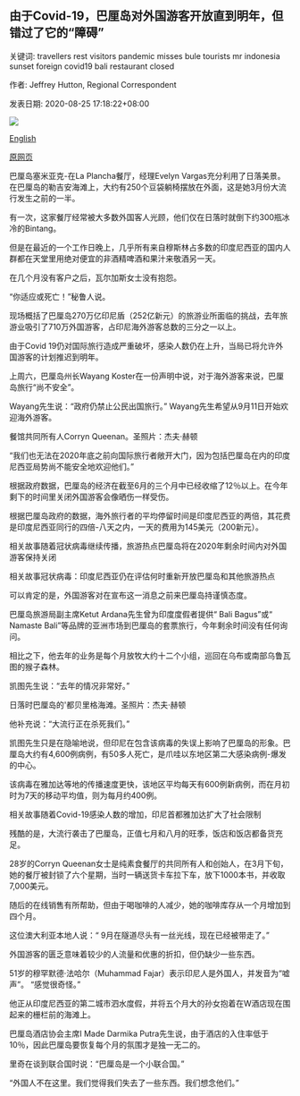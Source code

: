 ## 由于Covid-19，巴厘岛对外国游客开放直到明年，但错过了它的“障碍”

关键词: travellers rest visitors pandemic misses bule tourists mr indonesia sunset foreign covid19 bali restaurant closed

作者: Jeffrey Hutton, Regional Correspondent

发表日期: 2020-08-25 17:18:22+08:00

![](https://www.straitstimes.com/sites/default/files/styles/x_large/public/articles/2020/08/25/eb_bali_closed_250820.jpg?itok=sUu0OX9e)

[English](Bali%2C%20closed%20off%20to%20foreign%20tourists%20until%20next%20year%20due%20to%20Covid-19%2C%20misses%20its%20%27bule%27.md)

[原网页](https://www.straitstimes.com/asia/se-asia/bali-closed-off-to-foreign-tourists-until-next-year-misses-its-bule)

巴厘岛塞米亚克-在La Plancha餐厅，经理Evelyn Vargas充分利用了日落美景。在巴厘岛的勒吉安海滩上，大约有250个豆袋躺椅摆放在外面，这是她3月份大流行发生之前的一半。

有一次，这家餐厅经常被大多数外国客人光顾，他们仅在日落时就倒下约300瓶冰冷的Bintang。

但是在最近的一个工作日晚上，几乎所有来自穆斯林占多数的印度尼西亚的国内人群都在天堂里用绝对便宜的非酒精啤酒和果汁来敬酒另一天。

在几个月没有客户之后，瓦尔加斯女士没有抱怨。

“你适应或死亡！”秘鲁人说。

现场概括了巴厘岛270万亿印尼盾（252亿新元）的旅游业所面临的挑战，去年旅游业吸引了710万外国游客，占印尼海外游客总数的三分之一以上。

由于Covid 19仍对国际旅行造成严重破坏，感染人数仍在上升，当局已将允许外国游客的计划推迟到明年。

上周六，巴厘岛州长Wayang Koster在一份声明中说，对于海外游客来说，巴厘岛旅行“尚不安全”。

Wayang先生说：“政府仍禁止公民出国旅行。” Wayang先生希望从9月11日开始欢迎海外游客。



餐馆共同所有人Corryn Queenan。圣照片：杰夫·赫顿



“我们也无法在2020年底之前向国际旅行者敞开大门，因为包括巴厘岛在内的印度尼西亚局势尚不能安全地欢迎他们。”

根据政府数据，巴厘岛的经济在截至6月的三个月中已经收缩了12％以上。在今年剩下的时间里关闭外国游客会像晒伤一样受伤。

根据巴厘岛政府的数据，海外旅行者的平均停留时间是印度尼西亚的两倍，其花费是印度尼西亚同行的四倍-八天之内，一天的费用为145美元（200新元）。

相关故事随着冠状病毒继续传播，旅游热点巴厘岛将在2020年剩余时间内对外国游客保持关闭

相关故事冠状病毒：印度尼西亚仍在评估何时重新开放巴厘岛和其他旅游热点

可以肯定的是，外国游客对在宣布这一消息之前来巴厘岛持谨慎态度。

巴厘岛旅游局副主席Ketut Ardana先生曾为印度度假者提供“ Bali Bagus”或“ Namaste Bali”等品牌的亚洲市场到巴厘岛的套票旅行，今年剩余时间没有任何询问。

相比之下，他去年的业务是每个月放牧大约十二个小组，巡回在乌布或南部乌鲁瓦图的猴子森林。

凯图先生说：“去年的情况非常好。”



日落时巴厘岛的'都贝里格海滩。圣照片：杰夫·赫顿



他补充说：“大流行正在杀死我们。”

凯图先生只是在隐喻地说，但印尼在包含该病毒的失误上影响了巴厘岛的形象。巴厘岛大约有4,600例病例，有50多人死亡，是爪哇以东地区第二大感染病例-爆发的中心。

该病毒在雅加达等地的传播速度更快，该地区平均每天有600例新病例，而在月初时为7天的移动平均值，则为每月约400例。

相关故事随着Covid-19感染人数的增加，印尼首都雅加达扩大了社会限制

残酷的是，大流行袭击了巴厘岛，正值七月和八月的旺季，饭店和饭店都备货充足。

28岁的Corryn Queenan女士是纯素食餐厅的共同所有人和创始人，在3月下旬，她的餐厅被封锁了六个星期，当时一辆送货卡车拉下车，放下1000本书，并收取7,000美元。

随后的在线销售有所帮助，但由于喝咖啡的人减少，她的咖啡库存从一个月增加到四个月。

这位澳大利亚本地人说：“ 9月在隧道尽头有一丝光线，现在已经被带走了。”

外国游客的匮乏意味着较少的人流量和优惠的折扣，但仍缺少一些东西。

51岁的穆罕默德·法哈尔（Muhammad Fajar）表示印尼人是外国人，并发音为“嘘声”。 “感觉很奇怪。”

他正从印度尼西亚的第二城市泗水度假，并将五个月大的孙女抱着在W酒店现在围起来的栅栏前的海滩上。

巴厘岛酒店协会主席I Made Darmika Putra先生说，由于酒店的入住率低于10％，因此巴厘岛要恢复每个月的氛围才是独一无二的。

里奇在谈到联合国时说：“巴厘岛是一个小联合国。”

“外国人不在这里。我们觉得我们失去了一些东西。我们想念他们。”